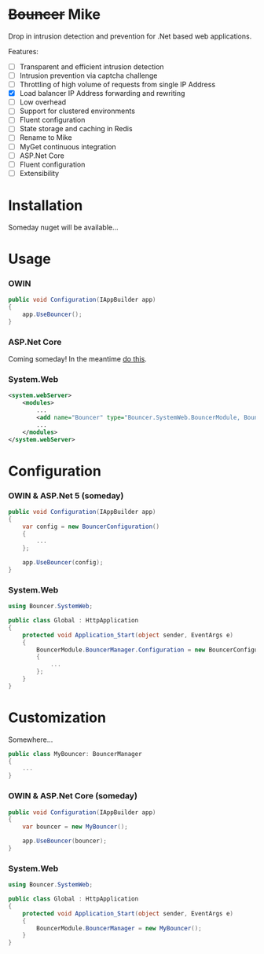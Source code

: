# ~~Bouncer~~ Mike

Drop in intrusion detection and prevention for .Net based web applications.

Features:
- [ ] Transparent and efficient intrusion detection
- [ ] Intrusion prevention via captcha challenge
- [ ] Throttling of high volume of requests from single IP Address
- [x] Load balancer IP Address forwarding and rewriting
- [ ] Low overhead
- [ ] Support for clustered environments
- [ ] Fluent configuration
- [ ] State storage and caching in Redis
- [ ] Rename to Mike
- [ ] MyGet continuous integration
- [ ] ASP.Net Core
- [ ] Fluent configuration
- [ ] Extensibility

# Installation

Someday nuget will be available...

# Usage

### OWIN
```C#
public void Configuration(IAppBuilder app)
{
    app.UseBouncer();
}
```

### ASP.Net Core
Coming someday! In the meantime [do this](https://docs.asp.net/en/latest/fundamentals/owin.html).

### System.Web
```XML
<system.webServer>
	<modules>
	    ...
		<add name="Bouncer" type="Bouncer.SystemWeb.BouncerModule, Bouncer.SystemWeb, Version=1.0.0.0"/>
		...
	</modules>
</system.webServer>
```

# Configuration

### OWIN & ASP.Net 5 (someday)
```C#
public void Configuration(IAppBuilder app)
{
    var config = new BouncerConfiguration()
	{
		...
	};

    app.UseBouncer(config);
}
```

### System.Web
```C#
using Bouncer.SystemWeb;

public class Global : HttpApplication
{
    protected void Application_Start(object sender, EventArgs e)
    {
        BouncerModule.BouncerManager.Configuration = new BouncerConfiguration
        {
			...
        };
    }
}
```


# Customization

Somewhere...

```C#
public class MyBouncer: BouncerManager
{
	...
}
```

### OWIN & ASP.Net Core (someday)
```C#
public void Configuration(IAppBuilder app)
{
    var bouncer = new MyBouncer();

    app.UseBouncer(bouncer);
}
```

### System.Web
```C#
using Bouncer.SystemWeb;

public class Global : HttpApplication
{
    protected void Application_Start(object sender, EventArgs e)
    {
        BouncerModule.BouncerManager = new MyBouncer(); 
    }
}
```
